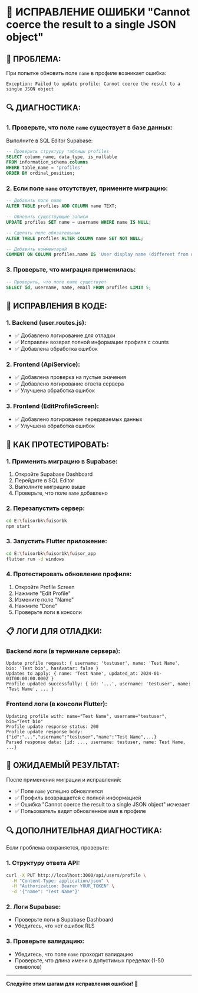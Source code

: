 # 🔧 ИСПРАВЛЕНИЕ ОШИБКИ "Cannot coerce the result to a single JSON object"

## 🐛 **ПРОБЛЕМА:**
При попытке обновить поле `name` в профиле возникает ошибка:
```
Exception: Failed to update profile: Cannot coerce the result to a single JSON object
```

## 🔍 **ДИАГНОСТИКА:**

### **1. Проверьте, что поле `name` существует в базе данных:**

Выполните в SQL Editor Supabase:
```sql
-- Проверить структуру таблицы profiles
SELECT column_name, data_type, is_nullable 
FROM information_schema.columns 
WHERE table_name = 'profiles' 
ORDER BY ordinal_position;
```

### **2. Если поле `name` отсутствует, примените миграцию:**

```sql
-- Добавить поле name
ALTER TABLE profiles ADD COLUMN name TEXT;

-- Обновить существующие записи
UPDATE profiles SET name = username WHERE name IS NULL;

-- Сделать поле обязательным
ALTER TABLE profiles ALTER COLUMN name SET NOT NULL;

-- Добавить комментарий
COMMENT ON COLUMN profiles.name IS 'User display name (different from username)';
```

### **3. Проверьте, что миграция применилась:**

```sql
-- Проверить, что поле name существует
SELECT id, username, name, email FROM profiles LIMIT 5;
```

## 🔧 **ИСПРАВЛЕНИЯ В КОДЕ:**

### **1. Backend (user.routes.js):**
- ✅ Добавлено логирование для отладки
- ✅ Исправлен возврат полной информации профиля с counts
- ✅ Добавлена обработка ошибок

### **2. Frontend (ApiService):**
- ✅ Добавлена проверка на пустые значения
- ✅ Добавлено логирование ответа сервера
- ✅ Улучшена обработка ошибок

### **3. Frontend (EditProfileScreen):**
- ✅ Добавлено логирование передаваемых данных
- ✅ Улучшена обработка ошибок

## 🚀 **КАК ПРОТЕСТИРОВАТЬ:**

### **1. Применить миграцию в Supabase:**
1. Откройте Supabase Dashboard
2. Перейдите в SQL Editor
3. Выполните миграцию выше
4. Проверьте, что поле `name` добавлено

### **2. Перезапустить сервер:**
```bash
cd E:\fuisorbk\fuisorbk
npm start
```

### **3. Запустить Flutter приложение:**
```bash
cd E:\fuisorbk\fuisorbk\fuisor_app
flutter run -d windows
```

### **4. Протестировать обновление профиля:**
1. Откройте Profile Screen
2. Нажмите "Edit Profile"
3. Измените поле "Name"
4. Нажмите "Done"
5. Проверьте логи в консоли

## 📋 **ЛОГИ ДЛЯ ОТЛАДКИ:**

### **Backend логи (в терминале сервера):**
```
Update profile request: { username: 'testuser', name: 'Test Name', bio: 'Test bio', hasAvatar: false }
Updates to apply: { name: 'Test Name', updated_at: 2024-01-01T00:00:00.000Z }
Profile updated successfully: { id: '...', username: 'testuser', name: 'Test Name', ... }
```

### **Frontend логи (в консоли Flutter):**
```
Updating profile with: name="Test Name", username="testuser", bio="Test bio"
Profile update response status: 200
Profile update response body: {"id":"...","username":"testuser","name":"Test Name",...}
Parsed response data: {id: ..., username: testuser, name: Test Name, ...}
```

## 🎯 **ОЖИДАЕМЫЙ РЕЗУЛЬТАТ:**

После применения миграции и исправлений:
- ✅ Поле `name` успешно обновляется
- ✅ Профиль возвращается с полной информацией
- ✅ Ошибка "Cannot coerce the result to a single JSON object" исчезает
- ✅ Пользователь видит обновленное имя в профиле

## 🔍 **ДОПОЛНИТЕЛЬНАЯ ДИАГНОСТИКА:**

Если проблема сохраняется, проверьте:

### **1. Структуру ответа API:**
```bash
curl -X PUT http://localhost:3000/api/users/profile \
  -H "Content-Type: application/json" \
  -H "Authorization: Bearer YOUR_TOKEN" \
  -d '{"name": "Test Name"}'
```

### **2. Логи Supabase:**
- Проверьте логи в Supabase Dashboard
- Убедитесь, что нет ошибок RLS

### **3. Проверьте валидацию:**
- Убедитесь, что поле `name` проходит валидацию
- Проверьте, что длина имени в допустимых пределах (1-50 символов)

---

**Следуйте этим шагам для исправления ошибки!** 🔧

